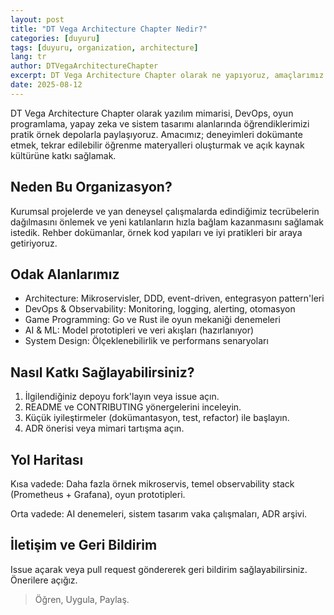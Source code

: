 ```yaml
---
layout: post
title: "DT Vega Architecture Chapter Nedir?"
categories: [duyuru]
tags: [duyuru, organization, architecture]
lang: tr
author: DTVegaArchitectureChapter
excerpt: DT Vega Architecture Chapter olarak ne yapıyoruz, amaçlarımız ve nasıl katkı verebilirsiniz.
date: 2025-08-12
---
```

DT Vega Architecture Chapter olarak yazılım mimarisi, DevOps, oyun programlama, yapay zeka ve sistem tasarımı alanlarında öğrendiklerimizi pratik örnek depolarla paylaşıyoruz. Amacımız; deneyimleri dokümante etmek, tekrar edilebilir öğrenme materyalleri oluşturmak ve açık kaynak kültürüne katkı sağlamak.<!--more-->

## Neden Bu Organizasyon?

Kurumsal projelerde ve yan deneysel çalışmalarda edindiğimiz tecrübelerin dağılmasını önlemek ve yeni katılanların hızla bağlam kazanmasını sağlamak istedik. Rehber dokümanlar, örnek kod yapıları ve iyi pratikleri bir araya getiriyoruz.

## Odak Alanlarımız

- Architecture: Mikroservisler, DDD, event-driven, entegrasyon pattern'leri
- DevOps & Observability: Monitoring, logging, alerting, otomasyon
- Game Programming: Go ve Rust ile oyun mekaniği denemeleri
- AI & ML: Model prototipleri ve veri akışları (hazırlanıyor)
- System Design: Ölçeklenebilirlik ve performans senaryoları

## Nasıl Katkı Sağlayabilirsiniz?

1. İlgilendiğiniz depoyu fork'layın veya issue açın.
2. README ve CONTRIBUTING yönergelerini inceleyin.
3. Küçük iyileştirmeler (dokümantasyon, test, refactor) ile başlayın.
4. ADR önerisi veya mimari tartışma açın.

## Yol Haritası

Kısa vadede: Daha fazla örnek mikroservis, temel observability stack (Prometheus + Grafana), oyun prototipleri.

Orta vadede: AI denemeleri, sistem tasarım vaka çalışmaları, ADR arşivi.

## İletişim ve Geri Bildirim

Issue açarak veya pull request göndererek geri bildirim sağlayabilirsiniz. Önerilere açığız.

> Öğren, Uygula, Paylaş.
